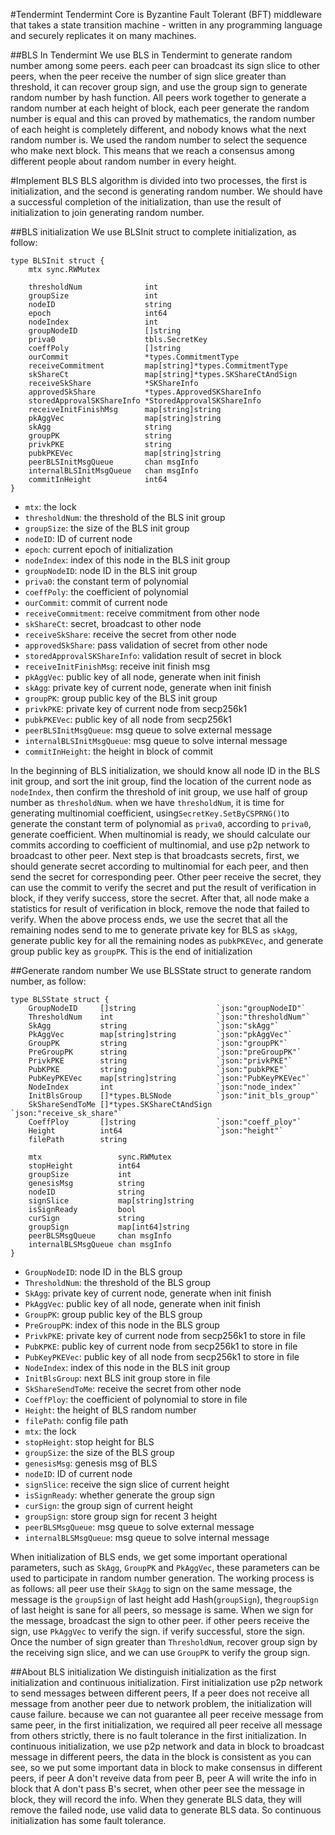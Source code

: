 #Tendermint
Tendermint Core is Byzantine Fault Tolerant (BFT) middleware that takes
a state transition machine - written in any programming language and
securely replicates it on many machines.

##BLS In Tendermint
We use BLS in Tendermint to generate random number among some peers. each
peer can broadcast its sign slice to other peers, when the peer receive the
number of sign slice greater than threshold, it can recover group sign, and
use the group sign to generate random number by hash function. All peers
work together to generate a random number at each height of block, each peer
generate the random number is equal and this can proved by mathematics, the
random number of each height is completely different, and nobody knows what
the next random number is. We used the random number to select the sequence
who make next block. This means that we reach a consensus among different
people about random number in every height.

#Implement BLS
BLS algorithm is divided into two processes, the first is initialization, and
the second is generating random number. We should have a successful completion
of the initialization, than use the result of initialization to join generating
random number.

##BLS initialization
We use BLSInit struct to complete initialization, as follow:
```
type BLSInit struct {
	mtx sync.RWMutex

	thresholdNum              int
	groupSize                 int
	nodeID                    string
	epoch                     int64
	nodeIndex                 int
	groupNodeID               []string
	priva0                    tbls.SecretKey
	coeffPoly                 []string
	ourCommit                 *types.CommitmentType
	receiveCommitment         map[string]*types.CommitmentType
	skShareCt                 map[string]*types.SKShareCtAndSign
	receiveSkShare            *SKShareInfo
	approvedSkShare           *types.ApprovedSKShareInfo
	storedApprovalSKShareInfo *StoredApprovalSKShareInfo
	receiveInitFinishMsg      map[string]string
	pkAggVec                  map[string]string
	skAgg                     string
	groupPK                   string
	privkPKE                  string
	pubkPKEVec                map[string]string
	peerBLSInitMsgQueue       chan msgInfo
	internalBLSInitMsgQueue   chan msgInfo
	commitInHeight            int64
}
```
- `mtx`: the lock
- `thresholdNum`: the threshold of the BLS init group
- `groupSize`: the size of the BLS init group
- `nodeID`: ID of current node
- `epoch`: current epoch of initialization
- `nodeIndex`: index of this node in the BLS init group
- `groupNodeID`: node ID in the BLS init group
- `priva0`: the constant term of polynomial
- `coeffPoly`: the coefficient of polynomial
- `ourCommit`: commit of current node
- `receiveCommitment`: receive commitment from other node
- `skShareCt`: secret, broadcast to other node
- `receiveSkShare`: receive the secret from other node
- `approvedSkShare`: pass validation of secret from other node
- `storedApprovalSKShareInfo`: validation result of secret in block
- `receiveInitFinishMsg`: receive init finish msg
- `pkAggVec`: public key of all node, generate when init finish
- `skAgg`: private key of current node, generate when init finish
- `groupPK`: group public key of the BLS init group
- `privkPKE`: private key of current node from secp256k1
- `pubkPKEVec`: public key of all node from secp256k1
- `peerBLSInitMsgQueue`: msg queue to solve external message
- `internalBLSInitMsgQueue`: msg queue to solve internal message
- `commitInHeight`: the height in block of commit

In the beginning of BLS initialization, we should know all node ID in the BLS
init group, and sort the init group, find the location of the current node as
`nodeIndex`, then confirm the threshold of init group, we use half of group
number as `thresholdNum`. when we have `thresholdNum`, it is time for generating
multinomial coefficient, using`SecretKey.SetByCSPRNG()`to generate the constant
term of polynomial as `priva0`, according to `priva0`, generate coefficient.
When multinomial is ready, we should calculate our commits according to coefficient
of multinomial, and use p2p network to broadcast to other peer. Next step is that
broadcasts secrets, first, we should generate secret according to multinomial for
each peer, and then send the secret for corresponding peer. Other peer receive the
secret, they can use the commit to verify the secret and put the result of
verification in block, if they verify success, store the secret. After that, all
node make a statistics for result of verification in block, remove the node that
failed to verify.
When the above process ends, we use the secret that all the remaining nodes send
to me to generate private key for BLS as `skAgg`, generate public key for all the
remaining nodes as `pubkPKEVec`, and generate group public key as `groupPK`. This
is the end of initialization

##Generate random number
We use BLSState struct to generate random number, as follow:
```
type BLSState struct {
	GroupNodeID     []string                  `json:"groupNodeID"`
	ThresholdNum    int                       `json:"thresholdNum"`
	SkAgg           string                    `json:"skAgg"`
	PkAggVec        map[string]string         `json:"pkAggVec"`
	GroupPK         string                    `json:"groupPK"`
	PreGroupPK      string                    `json:"preGroupPK"`
	PrivkPKE        string                    `json:"privkPKE"`
	PubKPKE         string                    `json:"pubkPKE"`
	PubKeyPKEVec    map[string]string         `json:"PubKeyPKEVec"`
	NodeIndex       int                       `json:"node_index"`
	InitBlsGroup    []*types.BLSNode          `json:"init_bls_group"`
	SkShareSendToMe []*types.SKShareCtAndSign `json:"receive_sk_share"`
	CoeffPloy       []string                  `json:"coeff_ploy"`
	Height          int64                     `json:"height"`
	filePath        string

	mtx                 sync.RWMutex
	stopHeight          int64
	groupSize           int
	genesisMsg          string
	nodeID              string
	signSlice           map[string]string
	isSignReady         bool
	curSign             string
	groupSign           map[int64]string
	peerBLSMsgQueue     chan msgInfo
	internalBLSMsgQueue chan msgInfo
}
```
- `GroupNodeID`: node ID in the BLS group
- `ThresholdNum`: the threshold of the BLS group
- `SkAgg`: private key of current node, generate when init finish
- `PkAggVec`: public key of all node, generate when init finish
- `GroupPK`: group public key of the BLS group
- `PreGroupPK`: index of this node in the BLS group
- `PrivkPKE`: private key of current node from secp256k1 to store in file
- `PubKPKE`: public key of current node from secp256k1 to store in file
- `PubKeyPKEVec`: public key of all node from secp256k1 to store in file
- `NodeIndex`: index of this node in the BLS init group
- `InitBlsGroup`: next BLS init group store in file
- `SkShareSendToMe`: receive the secret from other node
- `CoeffPloy`: the coefficient of polynomial to store in file
- `Height`: the height of BLS random number
- `filePath`: config file path
- `mtx`: the lock
- `stopHeight`: stop height for BLS
- `groupSize`: the size of the BLS group
- `genesisMsg`: genesis msg of BLS
- `nodeID`: ID of current node
- `signSlice`: receive the sign slice of current height
- `isSignReady`: whether generate the group sign
- `curSign`: the group sign of current height
- `groupSign`: store group sign for recent 3 height
- `peerBLSMsgQueue`: msg queue to solve external message
- `internalBLSMsgQueue`: msg queue to solve internal message

When initialization of BLS ends, we get some important operational parameters,
such as `SkAgg`, `GroupPK` and `PkAggVec`, these parameters can be used to
participate in random number generation. The working process is as follows:
all peer use their `SkAgg` to sign on the same message, the message is the
`groupSign` of last height add Hash(`groupSign`), the`groupSign` of last height
is sane for all peers, so message is same. When we sign for the message, broadcast
the sign to other peer. if other peers receive the sign, use `PkAggVec` to verify
the sign. if verify successful, store the sign. Once the number of sign greater
than `ThresholdNum`, recover group sign by the receiving sign slice, and we can
use `GroupPK` to verify the group sign.

##About BLS initialization
We distinguish initialization as the first initialization and continuous
initialization. First initialization use p2p network to send messages between
different peers, If a peer does not receive all message from another peer due to
network problem, the initialization will cause failure. because we can not
guarantee all peer receive message from same peer, in the first initialization,
we required all peer receive all message from others strictly, there is no fault
tolerance in the first initialization.
In continuous initialization, we use p2p network and data in block to broadcast
message in different peers, the data in the block is consistent as you can see,
so we put some important data in block to make consensus in different peers, if
peer A don't reveive data from peer B, peer A will write the info in block that
A don't pass B's secret, when other peer see the message in block, they will
record the info. When they generate BLS data, they will remove the failed node,
use valid data to generate BLS data. So continuous initialization has some fault
tolerance.